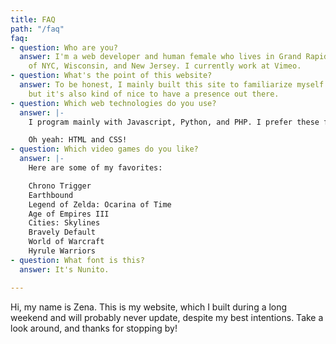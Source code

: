 ```yaml
---
title: FAQ
path: "/faq"
faq:
- question: Who are you?
  answer: I'm a web developer and human female who lives in Grand Rapids, MI by way
    of NYC, Wisconsin, and New Jersey. I currently work at Vimeo.
- question: What's the point of this website?
  answer: To be honest, I mainly built this site to familiarize myself with Gatsby,
    but it's also kind of nice to have a presence out there. 
- question: Which web technologies do you use?
  answer: |-
    I program mainly with Javascript, Python, and PHP. I prefer these frameworks: React, Django, and Express. Some other things I like: Gatsby, Ant Design, Click, web APIs (Rest and GraphQL). At work, I spend a lot of time with the Zendesk App Framework.

    Oh yeah: HTML and CSS!
- question: Which video games do you like?
  answer: |-
    Here are some of my favorites:

    Chrono Trigger
    Earthbound
    Legend of Zelda: Ocarina of Time
    Age of Empires III
    Cities: Skylines
    Bravely Default
    World of Warcraft
    Hyrule Warriors
- question: What font is this?
  answer: It's Nunito.

---
```

Hi, my name is Zena. This is my website, which I built during a long weekend and will probably never update, despite my best intentions. Take a look around, and thanks for stopping by!